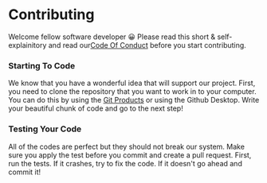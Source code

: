 # Contributing

Welcome fellow software developer 😀 Please read this short & self-explainitory and read our[Code Of Conduct](https://github.com/kntco/.github/blob/main/docs/CODE_OF_CONDUCT.md) before you start contributing.

### Starting To Code

We know that you have a wonderful idea that will support our project. First, you need to clone the repository that you want to work in to your computer. You can do this by using the [Git Products](https://git-scm.com/) or using the Github Desktop. Write your beautiful chunk of code and go to the next step!

### Testing Your Code

All of the codes are perfect but they should not break our system. Make sure you apply the test before you commit and create a pull request. First, run the tests. If it crashes, try to fix the code. If it doesn't go ahead and commit it!
